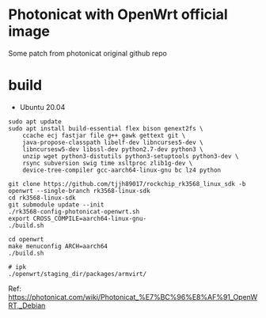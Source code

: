 # Photonicat with OpenWrt official image

Some patch from photonicat original github repo

# build 

- Ubuntu 20.04

```
sudo apt update
sudo apt install build-essential flex bison genext2fs \
    ccache ecj fastjar file g++ gawk gettext git \
    java-propose-classpath libelf-dev libncurses5-dev \
    libncursesw5-dev libssl-dev python2.7-dev python3 \
    unzip wget python3-distutils python3-setuptools python3-dev \
    rsync subversion swig time xsltproc zlib1g-dev \
    device-tree-compiler gcc-aarch64-linux-gnu bc lz4 python
```

```
git clone https://github.com/tjjh89017/rockchip_rk3568_linux_sdk -b openwrt --single-branch rk3568-linux-sdk
cd rk3568-linux-sdk
git submodule update --init
./rk3568-config-photonicat-openwrt.sh
export CROSS_COMPILE=aarch64-linux-gnu-
./build.sh

cd openwrt
make menuconfig ARCH=aarch64
./build.sh

# ipk 
./openwrt/staging_dir/packages/armvirt/
```

Ref: https://photonicat.com/wiki/Photonicat_%E7%BC%96%E8%AF%91_OpenWRT,_Debian
